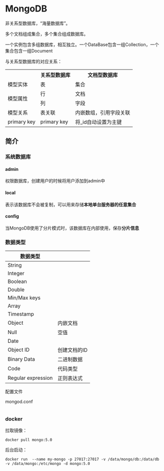 # MongoDB

非关系型数据库，“海量数据库”。

多个文档组成集合，多个集合组成数据库。

一个实例包含多组数据库，相互独立。一个DataBase包含一组Collection，一个集合包含一组Document

与关系型数据库的对应关系：

<table>
  <tr>
    <th></th>
    <th>关系型数据库</th>
    <th>文档型数据库</th>
  </tr>
  <tr>
    <td>模型实体</td>
    <td>表</td>
    <td>集合</td>
  </tr>
  <tr>
    <td rowspan="2">模型属性</td>
    <td>行</td>
    <td>文档</td>
  </tr>
  <tr>
    <td>列</td>
    <td>字段</td>
  </tr>
  <tr>
    <td>模型关系</td>
    <td>表关联</td>
    <td>内嵌数组，引用字段关联</td>
  </tr>
  <tr>
    <td>primary key</td>
    <td>primary key</td>
    <td>将_id自动设置为主键</td>
  </tr>
</table>



## 简介

### 系统数据库

#### admin

权限数据库，创建用户的时候将用户添加到admin中

#### local

表示该数据库不会被复制，可以用来存储**本地单台服务器的任意集合**

#### config

当MongoDB使用了分片模式时，该数据库在内部使用，保存**分片信息**

### 数据类型

| 数据类型           |              |
| ------------------ | ------------ |
| String             |              |
| Integer            |              |
| Boolean            |              |
| Double             |              |
| Min/Max keys       |              |
| Array              |              |
| Timestamp          |              |
| Object             | 内嵌文档     |
| Null               | 空值         |
| Date               |              |
| Object ID          | 创建文档的ID |
| Binary Data        | 二进制数据   |
| Code               | 代码类型     |
| Regular expression | 正则表达式   |

配置文件

mongod.conf

```conf

```



### docker

拉取镜像：

```
docker pull mongo:5.0
```

后台启动：

```
docker run  --name my-mongo -p 27017:27017 -v /data/mongo/db:/data/db  -v /data/mongo:/etc/mongo -d mongo:5.0
```
